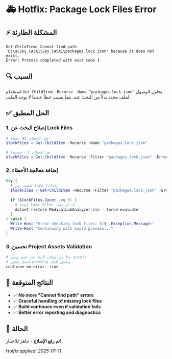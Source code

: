 # 🚑 Hotfix: Package Lock Files Error

## ⚡ **المشكلة الطارئة**
```
Get-ChildItem: Cannot find path 'D:\a\Sky_CASA1\Sky_CASA1\packages.lock.json' because it does not exist.
Error: Process completed with exit code 1
```

## 🔍 **السبب**
استخدام `Get-ChildItem -Recurse -Name "packages.lock.json"` يحاول الوصول لملف محدد بدلاً من البحث عنه، مما يسبب خطأ عندما لا يوجد الملف.

## ✅ **الحل المطبق**

### **1. إصلاح البحث عن Lock Files**
```powershell
# قبل الإصلاح (❌ خطأ)
$lockFiles = Get-ChildItem -Recurse -Name "packages.lock.json"

# بعد الإصلاح (✅ صحيح)
$lockFiles = Get-ChildItem -Recurse -Filter "packages.lock.json" -ErrorAction SilentlyContinue
```

### **2. إضافة معالجة الأخطاء**
```powershell
try {
  # البحث عن lock files
  $lockFiles = Get-ChildItem -Recurse -Filter "packages.lock.json" -ErrorAction SilentlyContinue
  
  if ($lockFiles.Count -eq 0) {
    # إنشاء lock files إذا لم توجد
    dotnet restore MedicalLabAnalyzer.sln --force-evaluate
  }
} catch {
  Write-Host "Error checking lock files: $($_.Exception.Message)"
  Write-Host "Continuing with build process..."
}
```

### **3. تحسين Project Assets Validation**
```powershell
# بدلاً من إيقاف البناء عند عدم وجود assets
# أصبح يعطي warning ويكمل البناء
continue-on-error: true
```

## 🎯 **النتائج المتوقعة**
- ✅ **No more "Cannot find path" errors**
- ✅ **Graceful handling of missing lock files**
- ✅ **Build continues even if validation fails**
- ✅ **Better error reporting and diagnostics**

## 🚀 **الحالة**
**تم رفع الإصلاح** - جاهز للاختبار!

*Hotfix applied: 2025-01-11*